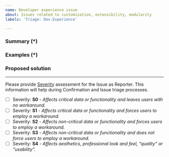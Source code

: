 ```yaml
---
name: Developer experience issue
about: Issues related to customization, extensibility, modularity
labels: 'Triage: Dev.Experience'

---
```


<!---
Please review our guidelines before adding a new issue: https://github.com/magento/magento2/wiki/Issue-reporting-guidelines
Fields marked with (*) are required. Please don't remove the template.
-->

### Summary (*)
<!--- Describe the issue you are experiencing. Include general information, error messages, environments, and so on. -->

### Examples (*)
<!--- Provide code examples or a patch with a test (recommended) to clearly indicate the problem. -->

### Proposed solution
<!--- Suggest your potential solutions for this issue. -->

---
Please provide [Severity](https://developer.adobe.com/commerce/contributor/guides/code-contributions/#community-backlog-priority) assessment for the Issue as Reporter. This information will help during Confirmation and Issue triage processes.

- [ ] Severity: **S0** _- Affects critical data or functionality and leaves users with no workaround._
- [ ] Severity: **S1** _- Affects critical data or functionality and forces users to employ a workaround._
- [ ] Severity: **S2** _- Affects non-critical data or functionality and forces users to employ a workaround._
- [ ] Severity: **S3** _- Affects non-critical data or functionality and does not force users to employ a workaround._
- [ ] Severity: **S4** _- Affects aesthetics, professional look and feel, “quality” or “usability”._
